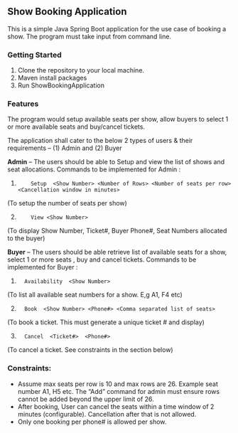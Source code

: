## Show Booking Application
This is a simple Java Spring Boot application for the use case of booking a show. The program must take input from command line.

### Getting Started
1. Clone the repository to your local machine.
2. Maven install packages
3. Run ShowBookingApplication

### Features
The program would setup available seats per show, allow buyers to select 1 or more available seats and buy/cancel tickets.

The application shall cater to the below 2 types of users & their requirements – (1) Admin and (2) Buyer

__Admin__ – The users should be able to Setup and view the list of shows and seat allocations.
Commands to be implemented for Admin :

1.         Setup  <Show Number> <Number of Rows> <Number of seats per row>  <Cancellation window in minutes>  

(To setup the number of seats per show)

2.         View <Show Number>    

(To display Show Number, Ticket#, Buyer Phone#, Seat Numbers allocated to the buyer)

__Buyer__ – The users should be able retrieve list of available seats for a show, select 1 or more seats , buy and cancel tickets.
Commands to be implemented for Buyer :

1.       Availability  <Show Number>   

(To list all available seat numbers for a show. E,g A1, F4 etc)

2.       Book  <Show Number> <Phone#> <Comma separated list of seats> 

(To book a ticket. This must generate a unique ticket # and display)

3.       Cancel  <Ticket#>  <Phone#>

(To cancel a ticket. See constraints in the section below)

### Constraints:

- Assume max seats per row is 10 and max rows are 26. Example seat number A1,  H5 etc. The “Add” command for admin must ensure rows cannot be added beyond the upper limit of 26.
- After booking, User can cancel the seats within a time window of 2 minutes (configurable).   Cancellation after that is not allowed.
- Only one booking per phone# is allowed per show.
